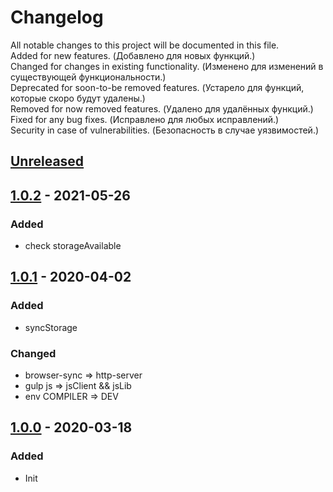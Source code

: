# Changelog

All notable changes to this project will be documented in this file.  
Added for new features. (Добавлено для новых функций.)  
Changed for changes in existing functionality. (Изменено для изменений в существующей функциональности.)  
Deprecated for soon-to-be removed features. (Устарело для функций, которые скоро будут удалены.)  
Removed for now removed features. (Удалено для удалённых функций.)  
Fixed for any bug fixes. (Исправлено для любых исправлений.)  
Security in case of vulnerabilities. (Безопасность в случае уязвимостей.)

## [Unreleased]

## [1.0.2] - 2021-05-26
### Added
* check storageAvailable

## [1.0.1] - 2020-04-02
### Added
* syncStorage
### Changed
* browser-sync => http-server
* gulp js => jsClient && jsLib
* env COMPILER => DEV

## [1.0.0] - 2020-03-18
### Added
* Init

[Unreleased]: ../../compare/v1.0.2...HEAD
[1.0.2]: ../../releases/tag/v1.0.2
[1.0.1]: ../../releases/tag/v1.0.1
[1.0.0]: ../../releases/tag/v1.0.0
